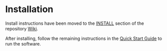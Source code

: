 # Installation

Install instructions have been moved to the [INSTALL](https://github.com/Tranzact-Network/tranzact-blockchain/wiki/INSTALL) section of the repository [Wiki](https://github.com/Tranzact-Network/tranzact-blockchain/wiki).

After installing, follow the remaining instructions in the
[Quick Start Guide](https://github.com/Tranzact-Network/tranzact-blockchain/wiki/Quick-Start-Guide)
to run the software.

